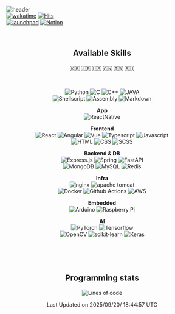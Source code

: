 ![header](https://capsule-render.vercel.app/api?type=soft&color=auto&height=150&section=header&text=mathpaul3&fontSize=70&animation=twinkling)  
[![wakatime](https://wakatime.com/badge/user/f164221c-a1d7-4aec-a719-e8aaa35d2527.svg)](https://wakatime.com/@f164221c-a1d7-4aec-a719-e8aaa35d2527)
[![Hits](https://hits.seeyoufarm.com/api/count/incr/badge.svg?url=https%3A%2F%2Fgithub.com%2Fmathpaul3%2Fhit-counter&count_bg=%238977AD&title_bg=%23333333&icon=github.svg&icon_color=%23E7E7E7&title=visitor&edge_flat=false)](https://hits.seeyoufarm.com)  
[![launchpad](https://img.shields.io/badge/Launchpad-F8C300.svg?&style=social&logo=launchpad&logoColor=F8C300)](https://launchpad.net/~mathpaul3)
[![Notion](https://img.shields.io/badge/Portfolio-F8C300.svg?&style=social&logo=notion&logoColor=000000)](https://mathpaul3.notion.site/)

<br>


<div align="center">

## Available Skills

🇰🇷 🇯🇵 🇺🇸 🇨🇳 🇹🇼 🇷🇺

<br>

![Python](https://img.shields.io/badge/Python-3776AB.svg?&style=flat-square&logo=Python&logoColor=white)
![C](https://img.shields.io/badge/C-A8B9CC.svg?&style=flat-square&logo=c&logoColor=white)
![C++](https://img.shields.io/badge/C%2B%2B-00599C.svg?&style=flat-square&logo=c%2B%2B&logoColor=white)
![JAVA](https://img.shields.io/badge/Java-007396.svg?&style=flat-square&logo=java&logoColor=white)  
![Shellscript](https://img.shields.io/badge/Shellscript-5391FE.svg?&style=flat-square&logo=powershell&logoColor=white)
![Assembly](https://img.shields.io/badge/Assembly-007AAC.svg?&style=flat-square&logo=assemblyscript&logoColor=white)
![Markdown](https://img.shields.io/badge/Markdown-000000.svg?&style=flat-square&logo=markdown&logoColor=white)

**App**  
![ReactNative](https://img.shields.io/badge/React%20Native-61DAFB.svg?style=flat-square&logo=react&logoColor=black)

**Frontend**  
![React](https://img.shields.io/badge/React-61DAFB.svg?&style=flat-square&logo=react&logoColor=white)
![Angular](https://img.shields.io/badge/Angular-CB2B39.svg?&style=flat-square&logo=Angular&logoColor=white)
![Vue](https://img.shields.io/badge/Vue-4FC08D.svg?&style=flat-square&logo=vue.js&logoColor=white)
![Typescript](https://img.shields.io/badge/Typescript-007ACC.svg?style=flat-square&logo=typescript&logoColor=white)
![Javascript](https://img.shields.io/badge/Javascript-F7DF1E.svg?&style=flat-square&logo=javascript&logoColor=white)  
![HTML](https://img.shields.io/badge/HTML-E34F26.svg?&style=flat-square&logo=html5&logoColor=white)
![CSS](https://img.shields.io/badge/CSS-1572B6.svg?&style=flat-square&logo=css3&logoColor=white)
![SCSS](https://img.shields.io/badge/SCSS-CC6699.svg?&style=flat-square&logo=sass&logoColor=white)

**Backend & DB**  
![Express.js](https://img.shields.io/badge/Express.js-404d59.svg?&style=flat-square&logo=express&logoColor=61DAFB)
![Spring](https://img.shields.io/badge/Spring-6DB33F?&style=flat-square&logo=spring&logoColor=white)
![FastAPI](https://img.shields.io/badge/FastAPI-009688?&style=flat-square&logo=fastapi&logoColor=white)  
![MongoDB](https://img.shields.io/badge/MongoDB-47A248.svg?&style=flat-square&logo=mongodb&logoColor=white)
![MySQL](https://img.shields.io/badge/MySQL-4479A1.svg?&style=flat-square&logo=mysql&logoColor=white)
![Redis](https://img.shields.io/badge/Redis-FF4438.svg?&style=flat-square&logo=redis&logoColor=white)

**Infra**  
![nginx](https://img.shields.io/badge/nginx-009639.svg?&style=flat-square&logo=nginx&logoColor=white)
![apache tomcat](https://img.shields.io/badge/Apache%20Tomcat-F8DC75.svg?&style=flat-square&logo=apache%20tomcat&logoColor=white)  
![Docker](https://img.shields.io/badge/Docker-2496ED.svg?&style=flat-square&logo=docker&logoColor=white)
![Github Actions](https://img.shields.io/badge/Github_Actions-2088FF.svg?&style=flat-square&logo=githubactions&logoColor=white)
![AWS](https://img.shields.io/badge/Amazon%20Web%20Services-232F3E.svg?style=flat-square&logo=amazonwebservices&logoColor=white)

**Embedded**  
![Arduino](https://img.shields.io/badge/Arduino-00979D.svg?&style=flat-square&logo=arduino&logoColor=white)
![Raspberry Pi](https://img.shields.io/badge/Raspberry%20Pi-A22846.svg?&style=flat-square&logo=raspberry%20pi&logoColor=white)

**AI**  
![PyTorch](https://img.shields.io/badge/PyTorch-EE4C2C.svg?&style=flat-square&logo=PyTorch&logoColor=white)
![Tensorflow](https://img.shields.io/badge/Tensorflow-FF6F00.svg?&style=flat-square&logo=tensorflow&logoColor=white)  
![OpenCV](https://img.shields.io/badge/OpenCV-5C3EE8.svg?&style=flat-square&logo=opencv&logoColor=white)
![scikit-learn](https://img.shields.io/badge/scikit_learn-F7931E.svg?&style=flat-square&logo=scikitlearn&logoColor=white)
![Keras](https://img.shields.io/badge/Keras-D00000.svg?&style=flat-square&logo=Keras&logoColor=white)

<br>
<br><br>
 
## Programming stats 

 <!--START_SECTION:waka-->
![Lines of code](https://img.shields.io/badge/From%20Hello%20World%20I%27ve%20Written-2.0%20million%20lines%20of%20code-blue)


 Last Updated on 2025/09/20/ 18:44:57 UTC
<!--END_SECTION:waka-->

</div>




<!--
**mathpaul3/mathpaul3** is a ✨ _special_ ✨ repository because its `README.md` (this file) appears on your GitHub profile.

Here are some ideas to get you started:

- 🔭 I’m currently working on ...
- 🌱 I’m currently learning ...
- 👯 I’m looking to collaborate on ...
- 🤔 I’m looking for help with ...
- 💬 Ask me about ...
- 📫 How to reach me: ...
- 😄 Pronouns: ...
- ⚡ Fun fact: ...
- Test
-->
